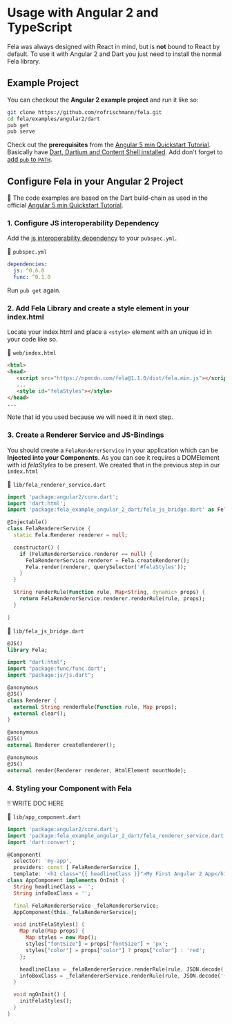 # Usage with Angular 2 and TypeScript

Fela was always designed with React in mind, but is **not** bound to React by default. 
To use it with Angular 2 and Dart you just need to install the normal Fela library.

## Example Project

You can checkout the **Angular 2 example project** and run it like so:

```sh
git clone https://github.com/rofrischmann/fela.git
cd fela/examples/angular2/dart
pub get
pub serve
```

Check out the **prerequisites** from the [Angular 5 min Quickstart Tutorial](https://angular.io/docs/ts/latest/quickstart.html).
Basically have [Dart, Dartium and Content Shell installed](https://www.dartlang.org/install).
Add don't forget to [add `pub` to `PATH`](https://www.dartlang.org/tools/pub/installing).


## Configure Fela in your Angular 2 Project

:red_circle: The code examples are based on the Dart build-chain as used in the official [Angular 5 min Quickstart Tutorial](https://angular.io/docs/ts/latest/quickstart.html).
 
### 1. Configure JS interoperability Dependency

Add the [js interoperability dependency](https://pub.dartlang.org/packages/js) to your `pubspec.yml`.

:file_folder: `pubspec.yml`
```yml
dependencies:
  js: ^0.6.0
  func: ^0.1.0
```

Run `pub get` again.


### 2. Add Fela Library and create a style element in your index.html

Locate your index.html and place a `<style>` element with an unique id in your code like so.

:file_folder: `web/index.html`
```html
<html>
<head>
   <script src="https://npmcdn.com/fela@1.1.0/dist/fela.min.js"></script>
   ...
   <style id="felaStyles"></style>
</head>
...
```

Note that id you used because we will need it in next step.

### 3. Create a Renderer Service and JS-Bindings

You should create a `FelaRendererService` in your application which can be **Injected into your Components**. 
As you can see it requires a DOMElement with id *felaStyles* to be present. We created that in the previous step in our `index.html`
 
:file_folder: `lib/fela_renderer_service.dart`

```dart
import 'package:angular2/core.dart';
import 'dart:html';
import 'package:fela_example_angular_2_dart/fela_js_bridge.dart' as Fela;

@Injectable()
class FelaRendererService {
  static Fela.Renderer renderer = null;

  constructor() {
    if (FelaRendererService.renderer == null) {
      FelaRendererService.renderer = Fela.createRenderer();
      Fela.render(renderer, querySelector('#felaStyles'));
    }
  }

  String renderRule(Function rule, Map<String, dynamic> props) {
    return FelaRendererService.renderer.renderRule(rule, props);
  }

}
```

:file_folder: `lib/fela_js_bridge.dart`

```dart
@JS()
library Fela;

import "dart:html";
import "package:func/func.dart";
import "package:js/js.dart";

@anonymous
@JS()
class Renderer {
  external String renderRule(Function rule, Map props);
  external clear();
}

@anonymous
@JS()
external Renderer createRenderer();

@anonymous
@JS()
external render(Renderer renderer, HtmlElement mountNode);

```


### 4. Styling your Component with Fela

:bangbang: WRITE DOC HERE

:file_folder: `lib/app_component.dart`

```dart
import 'package:angular2/core.dart';
import 'package:fela_example_angular_2_dart/fela_renderer_service.dart';
import 'dart:convert';

@Component(
  selector: 'my-app',
  providers: const [ FelaRendererService ],
  template: '<h1 class="{{ headlineClass }}">My First Angular 2 App</h1>')
class AppComponent implements OnInit {
  String headlineClass = '';
  String infoBoxClass = '';

  final FelaRendererService _felaRendererService;
  AppComponent(this._felaRendererService);

  void initFelaStyles() {
    Map rule(Map props) {
      Map styles = new Map();
      styles["fontSize"] = props["fontSize"] + 'px';
      styles["color"] = props["color"] ? props["color"] : 'red';
    };

    headlineClass = _felaRendererService.renderRule(rule, JSON.decode('{ "fontSize": 20 }'));
    infoBoxClass = _felaRendererService.renderRule(rule, JSON.decode('{ "color": "#00ff00" }'));
  }

  void ngOnInit() {
    initFelaStyles();
  }
}
```




